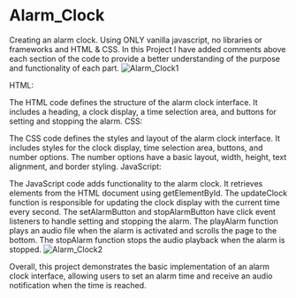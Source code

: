 # Alarm_Clock
Creating an alarm clock. Using ONLY vanilla javascript, no libraries or frameworks and HTML & CSS.
In this Project
I have added comments above each section of the code to provide a better understanding of the purpose and functionality of each part.
![Alarm_Clock1](https://github.com/abhishekvikram19/Alarm_Clock/assets/24250895/574461b2-2f60-4b63-a23b-f2bd9d30431a)

HTML:

The HTML code defines the structure of the alarm clock interface.
It includes a heading, a clock display, a time selection area, and buttons for setting and stopping the alarm.
CSS:

The CSS code defines the styles and layout of the alarm clock interface.
It includes styles for the clock display, time selection area, buttons, and number options.
The number options have a basic layout, width, height, text alignment, and border styling.
JavaScript:

The JavaScript code adds functionality to the alarm clock.
It retrieves elements from the HTML document using getElementById.
The updateClock function is responsible for updating the clock display with the current time every second.
The setAlarmButton and stopAlarmButton have click event listeners to handle setting and stopping the alarm.
The playAlarm function plays an audio file when the alarm is activated and scrolls the page to the bottom.
The stopAlarm function stops the audio playback when the alarm is stopped.
![Alarm_Clock2](https://github.com/abhishekvikram19/Alarm_Clock/assets/24250895/ee505e55-9b57-4338-b30f-098258244dae)


Overall, this project demonstrates the basic implementation of an alarm clock interface, allowing users to set an alarm time and receive an audio notification when the time is reached.
